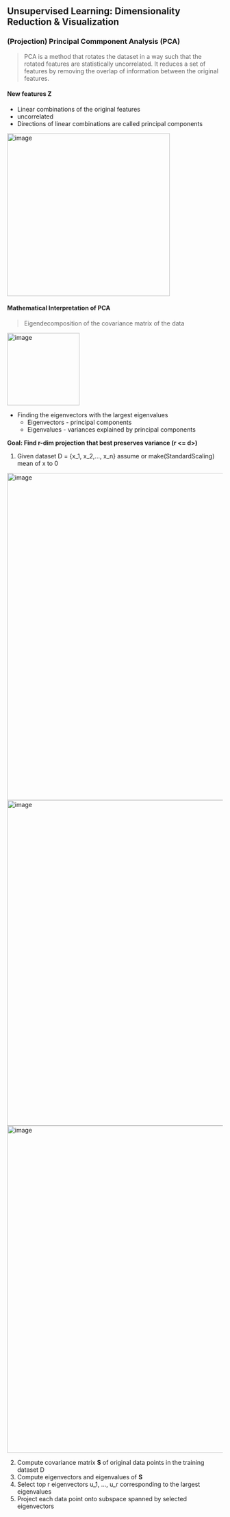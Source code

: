 ## Unsupervised Learning: Dimensionality Reduction & Visualization

### (Projection) Principal Commponent Analysis (PCA)

> PCA is a method that rotates the dataset in a way such that the rotated features are statistically uncorrelated. It reduces a set of features by removing the overlap of information between the original features.

#### New features Z

- Linear combinations of the original features  
- uncorrelated  
- Directions of linear combinations are called principal components  

<img width="380" alt="image" src="https://github.com/user-attachments/assets/48911c5f-d477-4605-969e-daba3cc6e10f">

#### Mathematical Interpretation of PCA

> Eigendecomposition of the covariance matrix of the data

<img width="169" alt="image" src="https://github.com/user-attachments/assets/e0c23001-dd69-4cfd-98a0-a81f9004ae49">

- Finding the eigenvectors with the largest eigenvalues  
    - Eigenvectors - principal components  
    - Eigenvalues - variances explained by principal components  

**Goal: Find r-dim projection that best preserves variance (r <= d>)** 

1. Given dataset D = {x_1, x_2,..., x_n} assume or make(StandardScaling) mean of x to 0  
<img width="764" alt="image" src="https://github.com/user-attachments/assets/6ca1f365-345f-4667-bbf6-2e2690df22fa">
<img width="760" alt="image" src="https://github.com/user-attachments/assets/51a6bc21-bcd4-438d-82b5-0b13bd069778">
<img width="764" alt="image" src="https://github.com/user-attachments/assets/4297ace3-f981-4379-8ceb-e6a30d6f5819">  

2. Compute covariance matrix **S** of original data points in the training dataset D 
3. Compute eigenvectors and eigenvalues of **S**
4. Select top r eigenvectors u_1, ..., u_r corresponding to the largest eigenvalues
5. Project each data point onto subspace spanned by selected eigenvectors



